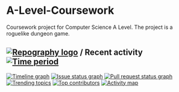 # A-Level-Coursework
Coursework project for Computer Science A Level. The project is a roguelike dungeon game. 


## [![Repography logo](https://images.repography.com/logo.svg)](https://repography.com) / Recent activity [![Time period](https://images.repography.com/34181050/lierrejh/Coursework-Project/recent-activity/gCXKcL1TLQ2Qc2t3sGP-fmGwdQDSBx2gRYacRRMJI_M/2khqw_eDwywPM2vMUH3cMCj4DowkWBzFxTwyQIJSJUQ_badge.svg)](https://repography.com)
[![Timeline graph](https://images.repography.com/34181050/lierrejh/Coursework-Project/recent-activity/gCXKcL1TLQ2Qc2t3sGP-fmGwdQDSBx2gRYacRRMJI_M/2khqw_eDwywPM2vMUH3cMCj4DowkWBzFxTwyQIJSJUQ_timeline.svg)](https://github.com/lierrejh/Coursework-Project/commits)
[![Issue status graph](https://images.repography.com/34181050/lierrejh/Coursework-Project/recent-activity/gCXKcL1TLQ2Qc2t3sGP-fmGwdQDSBx2gRYacRRMJI_M/2khqw_eDwywPM2vMUH3cMCj4DowkWBzFxTwyQIJSJUQ_issues.svg)](https://github.com/lierrejh/Coursework-Project/issues)
[![Pull request status graph](https://images.repography.com/34181050/lierrejh/Coursework-Project/recent-activity/gCXKcL1TLQ2Qc2t3sGP-fmGwdQDSBx2gRYacRRMJI_M/2khqw_eDwywPM2vMUH3cMCj4DowkWBzFxTwyQIJSJUQ_prs.svg)](https://github.com/lierrejh/Coursework-Project/pulls)
[![Trending topics](https://images.repography.com/34181050/lierrejh/Coursework-Project/recent-activity/gCXKcL1TLQ2Qc2t3sGP-fmGwdQDSBx2gRYacRRMJI_M/2khqw_eDwywPM2vMUH3cMCj4DowkWBzFxTwyQIJSJUQ_words.svg)](https://github.com/lierrejh/Coursework-Project/commits)
[![Top contributors](https://images.repography.com/34181050/lierrejh/Coursework-Project/recent-activity/gCXKcL1TLQ2Qc2t3sGP-fmGwdQDSBx2gRYacRRMJI_M/2khqw_eDwywPM2vMUH3cMCj4DowkWBzFxTwyQIJSJUQ_users.svg)](https://github.com/lierrejh/Coursework-Project/graphs/contributors)
[![Activity map](https://images.repography.com/34181050/lierrejh/Coursework-Project/recent-activity/gCXKcL1TLQ2Qc2t3sGP-fmGwdQDSBx2gRYacRRMJI_M/2khqw_eDwywPM2vMUH3cMCj4DowkWBzFxTwyQIJSJUQ_map.svg)](https://github.com/lierrejh/Coursework-Project/commits)

